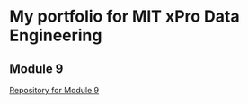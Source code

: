 # My portfolio for MIT xPro Data Engineering

## Module 9

<a href='https://github.com/kristenfeher/PCDE-Activity-9.1'>Repository for Module 9</a>

